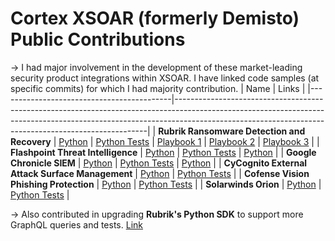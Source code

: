 # Cortex XSOAR (formerly Demisto) Public Contributions
-> I had major involvement in the development of these market-leading security product integrations within XSOAR. I have linked code samples (at specific commits) for which I had majority contribution.
| Name                                      | Links                                                                                                                                                                                                                             |
|-------------------------------------------|-----------------------------------------------------------------------------------------------------------------------------------------------------------------------------------------------------------------------------------|
| **Rubrik Ransomware Detection and Recovery** | [Python](https://github.com/demisto/content/blob/aa5097a1135b6b6bd1aab12c7431969b9ccf5e18/Packs/RubrikPolaris/Integrations/RubrikPolaris/RubrikPolaris.py) \| [Python Tests](https://github.com/demisto/content/blob/aa5097a1135b6b6bd1aab12c7431969b9ccf5e18/Packs/RubrikPolaris/Integrations/RubrikPolaris/RubrikPolaris_test.py) \| [Playbook 1](https://github.com/demisto/content/blob/aa5097a1135b6b6bd1aab12c7431969b9ccf5e18/Packs/RubrikPolaris/doc_files/Rubrik_IOC_Scan_-_Rubrik_Polaris.png) \| [Playbook 2](https://github.com/demisto/content/blob/aa5097a1135b6b6bd1aab12c7431969b9ccf5e18/Packs/RubrikPolaris/doc_files/Rubrik_Ransomware_Discovery_and_VM_Recovery_-_Rubrik_Polaris.png) \| [Playbook 3](https://github.com/demisto/content/blob/aa5097a1135b6b6bd1aab12c7431969b9ccf5e18/Packs/RubrikPolaris/doc_files/Rubrik_IOC_Scan_-_Rubrik_Polaris.png) |
| **Flashpoint Threat Intelligence**          | [Python](https://github.com/demisto/content/blob/a3f8f071020fd8b42523c6f7bf31c66f8769fc61/Packs/Flashpoint/Integrations/Flashpoint/Flashpoint.py) \| [Python Tests](https://github.com/demisto/content/blob/a3f8f071020fd8b42523c6f7bf31c66f8769fc61/Packs/Flashpoint/Integrations/Flashpoint/Flashpoint_test.py) \| [Python](https://github.com/demisto/content/commit/3a1b5741812ecce176eb6023e04f18f814a995ca#diff-c794b6032e60d0211c1e7f8b4e7bfa70eb8c985b3eb471b1ff6c5fbae9f76296)                    |
| **Google Chronicle SIEM**                  | [Python](https://github.com/demisto/content/pull/18899/commits/e5af8a68bb286ee273a264e53bbd8b1def301699#diff-e8b162d5a86bd12793ab9857a297fee64340857f6f9c7b3ac48d1582dd9ba4f9) \| [Python Tests](https://github.com/demisto/content/pull/18899/commits/e5af8a68bb286ee273a264e53bbd8b1def301699#diff-8dbe380955b8f572015babd15f2b428ccb0380f24e9f9a10af22ffe3b0dfa4df) \| [Python](https://github.com/demisto/content/blob/3a1b5741812ecce176eb6023e04f18f814a995ca/Packs/Flashpoint/Integrations/Flashpoint/Flashpoint.py)                     |
| **CyCognito External Attack Surface Management** | [Python](https://github.com/demisto/content/blob/651c8e4a618e04fa7efa0c36848d9190cd59fa95/Packs/CyCognito/Integrations/CyCognito/CyCognito.py) \| [Python Tests](https://github.com/demisto/content/blob/651c8e4a618e04fa7efa0c36848d9190cd59fa95/Packs/CyCognito/Integrations/CyCognito/CyCognito_test.py)                               |
| **Cofense Vision Phishing Protection**    | [Python](https://github.com/demisto/content/blob/9213d8a70c0b0aad89058d78b3127fac8ca2feb9/Packs/CofenseVision/Integrations/CofenseVision/CofenseVision.py) \| [Python Tests](https://github.com/demisto/content/blob/9213d8a70c0b0aad89058d78b3127fac8ca2feb9/Packs/CofenseVision/Integrations/CofenseVision/CofenseVision_test.py)                               |
| **Solarwinds Orion**                       | [Python](https://github.com/demisto/content/blob/3ebbead31d86f3859c4ee9281152403e8c242bd5/Packs/SolarWinds/Integrations/SolarWinds/SolarWinds.py) \| [Python Tests](https://github.com/demisto/content/blob/3ebbead31d86f3859c4ee9281152403e8c242bd5/Packs/SolarWinds/Integrations/SolarWinds/SolarWinds_test.py)                          |

-> Also contributed in upgrading **Rubrik's Python SDK** to support more GraphQL queries and tests. [Link](https://github.com/rubrikinc/rubrik-polaris-sdk-for-python/commit/60842de0ddb3f1339ff1020b3f9d44f520808dab#diff-808a36ba70d3017e103226bc7bc90da25cf7b14494d241859d71520a3394dde7)
